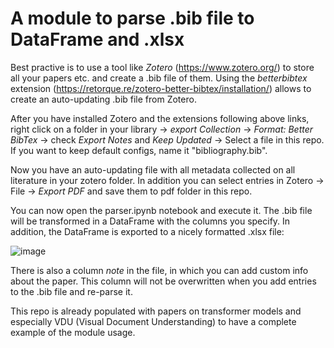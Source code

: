 # A module to parse .bib file to DataFrame and .xlsx

Best practive is to use a tool like *Zotero* (https://www.zotero.org/) to store all your papers etc. and create a .bib file of them. Using the *betterbibtex* extension (https://retorque.re/zotero-better-bibtex/installation/) allows to create an auto-updating .bib file from Zotero.

After you have installed Zotero and the extensions following above links, right click on a folder in your library -> *export Collection* -> *Format: Better BibTex* -> check *Export Notes* and *Keep Updated* -> Select a file in this repo. If you want to keep default configs, name it "bibliography.bib". 

Now you have an auto-updating file with all metadata collected on all literature in your zotero folder.
In addition you can select entries in Zotero -> File -> *Export PDF* and save them to pdf folder in this repo.

You can now open the parser.ipynb notebook and execute it. The .bib file will be transformed in a DataFrame with the columns you specify.
In addition, the DataFrame is exported to a nicely formatted .xlsx file:

![image](https://user-images.githubusercontent.com/65038289/224547900-406ae2b8-9f23-4a28-84e9-9da939e1ab16.png)

There is also a column *note* in the file, in which you can add custom info about the paper. This column will not be overwritten when you add entries to the .bib file and re-parse it.

This repo is already populated with papers on transformer models and especially VDU (Visual Document Understanding) to have a complete example of the module usage.
